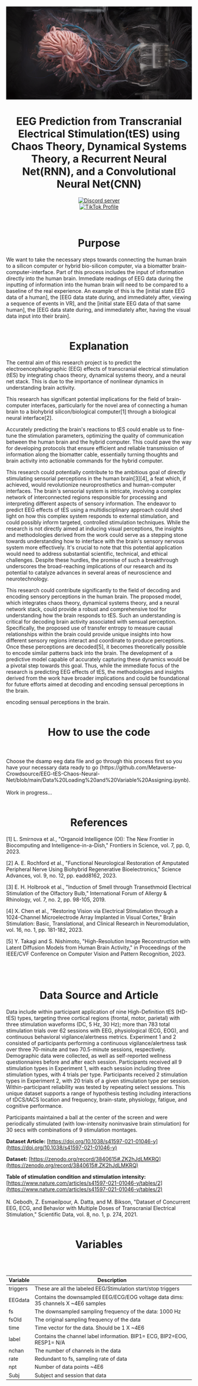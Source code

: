 ![Image](Images/00092.png)
<h1 align="center">EEG Prediction from Transcranial Electrical Stimulation(tES) using Chaos Theory, Dynamical Systems Theory, a Recurrent Neural Net(RNN), and a Convolutional Neural Net(CNN)</h1>


<div align="center">
  <a href="https://discord.gg/HBHGvDxDmt">
    <img src="https://img.shields.io/static/v1?label=Metaverse%20Crowdsource&message=450%20Members&color=7289DA&logo=discord&style=for-the-badge" alt="Discord server">
  </a>
</div>


<div align="center">
  <a href="https://www.tiktok.com/@metaversecrowdsourcebr">
    <img src="https://img.shields.io/badge/TikTok-%40metaversecrowdsourcebr-ff0080?style=for-the-badge&logo=tiktok&logoColor=white&labelColor=000000" alt="TikTok Profile">
  </a>
</div>


<br>
<br>
<h1 align="center">Purpose</h1>

We want to take the necessary steps towards connecting the human brain to a silicon computer or hybrid bio-silicon computer, via a biomatter brain-computer-interface. Part of this process includes the input of information directly into the human brain. Immediate readings of EEG data during the inputting of information into the human brain will need to be compared to a baseline of the real experience. An example of this is the [initial state EEG data of a human], the [EEG data state during, and immediately after, viewing a sequence of events in VR], and the [initial state EEG data of that same human], the [EEG data state during, and immediately after, having the visual data input into their brain].
<br>
<br>
<h1 align="center">Explanation</h1>

The central aim of this research project is to predict the electroencephalographic (EEG) effects of transcranial electrical stimulation (tES) by integrating chaos theory, dynamical systems theory, and a neural net stack. This is due to the importance of nonlinear dynamics in understanding brain activity.

This research has significant potential implications for the field of brain-computer interfaces, particularly for the novel area of connecting a human brain to a biohybrid silicon/biological computer[1] through a biological neural interface[2].

Accurately predicting the brain's reactions to tES could enable us to fine-tune the stimulation parameters, optimizing the quality of communication between the human brain and the hybrid computer. This could pave the way for developing protocols that ensure efficient and reliable transmission of information along the biomatter cable, essentially turning thoughts and brain activity into actionable commands for the hybrid computer.

This research could potentially contribute to the ambitious goal of directly stimulating sensorial perceptions in the human brain[3][4], a feat which, if achieved, would revolutionize neuroprosthetics and human-computer interfaces. The brain's sensorial system is intricate, involving a complex network of interconnected regions responsible for processing and interpreting different aspects of sensory information. The endeavor to predict EEG effects of tES using a multidisciplinary approach could shed light on how this complex system responds to external stimulation, and could possibly inform targeted, controlled stimulation techniques. While the research is not directly aimed at inducing visual perceptions, the insights and methodologies derived from the work could serve as a stepping stone towards understanding how to interface with the brain's sensory nervous system more effectively. It's crucial to note that this potential application would need to address substantial scientific, technical, and ethical challenges. Despite these hurdles, the promise of such a breakthrough underscores the broad-reaching implications of our research and its potential to catalyze advances in several areas of neuroscience and neurotechnology.

This research could contribute significantly to the field of decoding and encoding sensory perceptions in the human brain. The proposed model, which integrates chaos theory, dynamical systems theory, and a neural network stack, could provide a robust and comprehensive tool for understanding how the brain responds to tES. Such an understanding is critical for decoding brain activity associated with sensual perception. Specifically, the proposed use of transfer entropy to measure causal relationships within the brain could provide unique insights into how different sensory regions interact and coordinate to produce perceptions. Once these perceptions are decoded[5], it becomes theoretically possible to encode similar patterns back into the brain. The development of a predictive model capable of accurately capturing these dynamics would be a pivotal step towards this goal. Thus, while the immediate focus of the research is predicting EEG effects of tES, the methodologies and insights derived from the work have broader implications and could be foundational for future efforts aimed at decoding and encoding sensual perceptions in the brain.

encoding sensual perceptions in the brain.
<br>
<br>
<h1 align="center">How to use the code</h1>
<br>
<br>
Choose the dsamp eeg data file and go through this process first so you have your necessary data ready to go (https://github.com/Metaverse-Crowdsource/EEG-tES-Chaos-Neural-Net/blob/main/Data%20Loading%20and%20Variable%20Assigning.ipynb).
<br>
<br>
Work in progress...
<br>
<br>
<h1 align="center">References</h1>


[1] L. Smirnova et al., "Organoid Intelligence (OI): The New Frontier in Biocomputing and Intelligence-in-a-Dish," Frontiers in Science, vol. 7, pp. 0, 2023.

[2] A. E. Rochford et al., "Functional Neurological Restoration of Amputated Peripheral Nerve Using Biohybrid Regenerative Bioelectronics," Science Advances, vol. 9, no. 12, pp. eadd8162, 2023.

[3] E. H. Holbrook et al., "Induction of Smell through Transethmoid Electrical Stimulation of the Olfactory Bulb," International Forum of Allergy & Rhinology, vol. 7, no. 2, pp. 98-105, 2019.

[4] X. Chen et al., "Restoring Vision via Electrical Stimulation through a 1024-Channel Microelectrode Array Implanted in Visual Cortex," Brain Stimulation: Basic, Translational, and Clinical Research in Neuromodulation, vol. 16, no. 1, pp. 181-182, 2023.

[5] Y. Takagi and S. Nishimoto, "High-Resolution Image Reconstruction with Latent Diffusion Models from Human Brain Activity," in Proceedings of the IEEE/CVF Conference on Computer Vision and Pattern Recognition, 2023.

<br>
<br>
<h1 align="center">Data Source and Article</h1>

Data include within participant application of nine High-Definition tES (HD-tES) types, targeting three cortical regions (frontal, motor, parietal) with three stimulation waveforms (DC, 5 Hz, 30 Hz); more than 783 total stimulation trials over 62 sessions with EEG, physiological (ECG, EOG), and continuous behavioral vigilance/alertness metrics. Experiment 1 and 2 consisted of participants performing a continuous vigilance/alertness task over three 70-minute and two 70.5-minute sessions, respectively. Demographic data were collected, as well as self-reported wellness questionnaires before and after each session. Participants received all 9 stimulation types in Experiment 1, with each session including three stimulation types, with 4 trials per type. Participants received 2 stimulation types in Experiment 2, with 20 trials of a given stimulation type per session. Within-participant reliability was tested by repeating select sessions. This unique dataset supports a range of hypothesis testing including interactions of tDCS/tACS location and frequency, brain-state, physiology, fatigue, and cognitive performance.

Participants maintained a ball at the center of the screen and were periodically stimulated (with low-intensity noninvasive brain stimulation) for 30 secs with combinations of 9 stimulation montages.

**Dataset Article:** [https://doi.org/10.1038/s41597-021-01046-y](https://doi.org/10.1038/s41597-021-01046-y)

**Dataset:** [https://zenodo.org/record/3840615#.ZK2hJdLMKRQ](https://zenodo.org/record/3840615#.ZK2hJdLMKRQ)

**Table of stimulation condition and stimulation intensity:** [https://www.nature.com/articles/s41597-021-01046-y/tables/2](https://www.nature.com/articles/s41597-021-01046-y/tables/2)
<br>
<br>
N. Gebodh, Z. Esmaeilpour, A. Datta, and M. Bikson, "Dataset of Concurrent EEG, ECG, and Behavior with Multiple Doses of Transcranial Electrical Stimulation," Scientific Data, vol. 8, no. 1, p. 274, 2021.
<br>
<br>
<h1 align="center">Variables</h1>
<br>
<br>

| Variable       | Description                                                         |
|----------------|---------------------------------------------------------------------|
| triggers       | These are all the labeled EEG/Stimulation start/stop triggers       |
| EEGdata        | Contains the downsampled EEG/ECG/EOG voltage data dims: 35 channels X ~4E6 samples |
| fs             | The downsampled sampling frequency of the data: 1000 Hz             |
| fsOld          | The original sampling frequency of the data                         |
| time           | Time vector for the data. Should be 1 X ~4E6                        |
| label          | Contains the channel label information. BIP1= ECG, BIP2=EOG, RESP1= N/A |
| nchan          | The number of channels in the data                                  |
| rate           | Redundant to fs, sampling rate of data                              |
| npt            | Number of data points ~4E6                                          |
| Subj           | Subject and session that data


<br>
<br>

